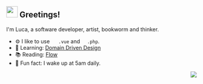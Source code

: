 <h2> <img src="https://emojis.slackmojis.com/emojis/images/1595173148/9720/dog_cute.gif?1595173148" width="30" /> Greetings! </h2>

I'm Luca, a software developer, artist, bookworm and thinker.

- ⚙️ I like to use <img src='https://api.iconify.design/logos:vue.svg' height='15'> `.vue` and <img src='https://i.imgur.com/P1ePcOu.gif' height='15'>`.php`.
- 🌱 Learning: [Domain Driven Design](https://g.co/kgs/jgXBDL)
- 📚 Reading: [Flow](https://g.co/kgs/QfpWGT)
- 🌅 Fun fact: I wake up at 5am daily.


<p align="right">
<img src="https://visitor-badge.glitch.me/badge?page_id=lucaxue.lucaxue" />
</p>
